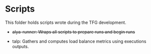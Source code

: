 # Scripts

This folder holds scripts wrote during the TFG development.

* ~~alya-runner: Wraps all scripts to prepare runs and begin runs~~

* talp: Gathers and computes load balance metrics using executions outputs. 
